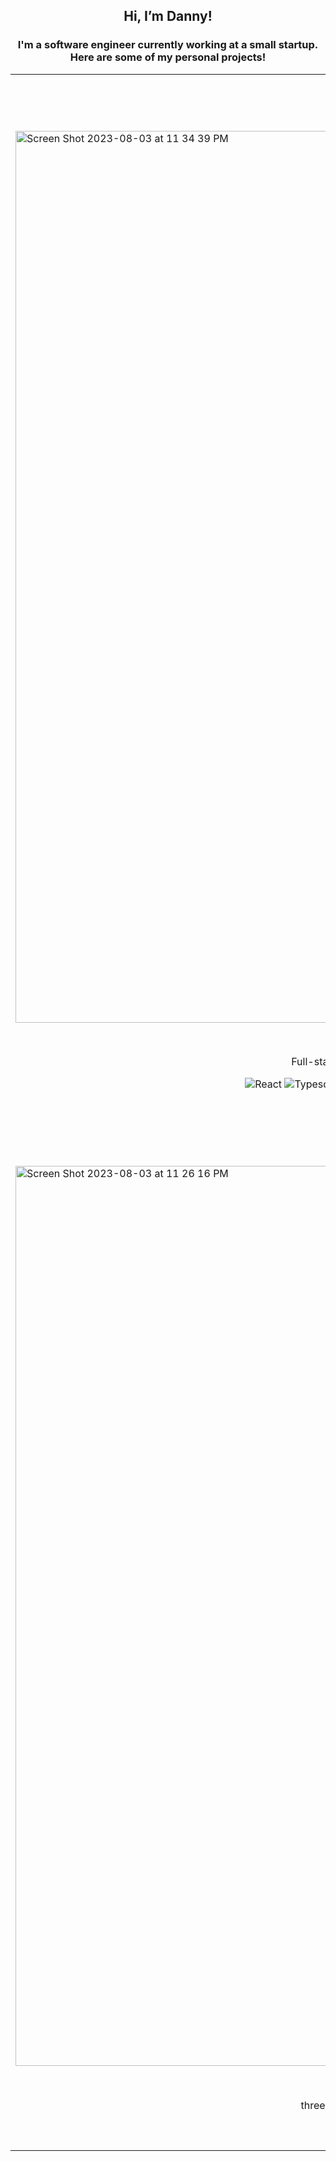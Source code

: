 <section id="header" align="center">
  <h1>Hi, I’m Danny!</h1>
  <h3>I'm a software engineer currently working at a small startup. Here are some of my personal projects!</h3>
</section>

<table>
  <tr>
    <td width="50%" valign="top">
      <h3 align="center">Concept Cove (WIP)</h3>
        <br />
        <a target="_blank" href="#">
          <img width="1427" alt="Screen Shot 2023-08-03 at 11 34 39 PM" src="https://github.com/dannygelman1/dannygelman1/assets/45411340/e34a4ef1-572f-4e0c-a382-348e2b39ced2">
        </a>
        <br />
        <p align="center">
          <a href="https://github.com/dannygelman1/Crossword-Maker" target="_blank">
            <img src="https://img.shields.io/static/v1?label=&message=REPO&color=000000&style=flat-square&logo=github&logo-color=white"/>
          </a>
          <a href="https://crossword-sepia.vercel.app/" target="_blank">
            <img src="https://img.shields.io/static/v1?label=&message=TRY IT OUT&color=000000&style=flat-square"/>
          </a>
        </p>
        <p align="center">Full-stack web app for 3D artists to save and organize their concept art! 🎨</p>
        <p align="center">
          <img alt="React" src="https://img.shields.io/badge/-React-45b8d8?style=flat-square&logo=react&logoColor=white" />
          <img alt="Typescript" src="https://img.shields.io/badge/-Typescript-3178C6?style=flat-square&logo=typescript&logoColor=white" />
          <img alt="PostgreSQL" src="https://img.shields.io/badge/-PostgreSQL-4169E1?style=flat-square&logo=postgresql&logoColor=white" />
          <img alt="Firebase" src="https://img.shields.io/badge/-Firebase-FFCA28?style=flat-square&logo=firebase&logoColor=white" />
          <img alt="Next.js" src="https://img.shields.io/badge/-Next.js-000000?style=flat-square&logo=next.js&logoColor=white" />
          <img alt="Nest.js" src="https://img.shields.io/badge/-NestJS-E0234E?style=flat-square&logo=nestjs&logoColor=white" />
          <img alt="Tailwind CSS" src="https://img.shields.io/badge/-Tailwind CSS-06B6D4?style=flat-square&logo=tailwindcss&logoColor=white" />
          <img alt="GraphQL" src="https://img.shields.io/badge/-GraphQL-E10098?style=flat-square&logo=graphql&logoColor=white" />
        </p>
    </td>
    <td width="50%" valign="top">
      <h3 align="center">Concept Cove (WIP)</h3>
        <br />
        <a target="_blank" href="#">
          <img width="1438" alt="Screen Shot 2023-08-03 at 11 21 46 PM" src="https://github.com/dannygelman1/dannygelman1/assets/45411340/e2b93b47-5947-4aef-978d-e5367765d5c4"/>
        </a>
        <br />
        <p align="center">
          <a href="https://github.com/dannygelman1/ConceptCove" target="_blank">
            <img src="https://img.shields.io/static/v1?label=&message=REPO&color=000000&style=flat-square&logo=github&logo-color=white"/>
          </a>
          <a href="https://concept-cove.vercel.app/" target="_blank">
            <img src="https://img.shields.io/static/v1?label=&message=TRY IT OUT&color=000000&style=flat-square"/>
          </a>
        </p>
        <p align="center">Full stack web app to create crossword puzzles in any shape and send to friends! 🔲🔲🔲</p>
              <p align="center">
          <img alt="React" src="https://img.shields.io/badge/-React-45b8d8?style=flat-square&logo=react&logoColor=white" />
          <img alt="Typescript" src="https://img.shields.io/badge/-Typescript-3178C6?style=flat-square&logo=typescript&logoColor=white" />
          <img alt="PostgreSQL" src="https://img.shields.io/badge/-PostgreSQL-4169E1?style=flat-square&logo=postgresql&logoColor=white" />
          <img alt="Next.js" src="https://img.shields.io/badge/-Next.js-000000?style=flat-square&logo=next.js&logoColor=white" />
          <img alt="Nest.js" src="https://img.shields.io/badge/-NestJS-E0234E?style=flat-square&logo=nestjs&logoColor=white" />
          <img alt="Tailwind CSS" src="https://img.shields.io/badge/-Tailwind CSS-06B6D4?style=flat-square&logo=tailwindcss&logoColor=white" />
          <img alt="GraphQL" src="https://img.shields.io/badge/-GraphQL-E10098?style=flat-square&logo=graphql&logoColor=white" />
        </p>
    </td>
    <tr>
      <td width="50%" valign="top">
        <h3 align="center">Wings</h3>
          <br />
          <a target="_blank" href="#">
            <img width="1440" alt="Screen Shot 2023-08-03 at 11 26 16 PM" src="https://github.com/dannygelman1/dannygelman1/assets/45411340/eaab3d88-c4bd-4bbe-813b-aecc386506da" />
          </a>
          <br />
          <p align="center">
            <a href="https://github.com/dannygelman1/Wings" target="_blank">
              <img src="https://img.shields.io/static/v1?label=&message=REPO&color=000000&style=flat-square&logo=github&logo-color=white"/>
            </a>
            <a href="https://dannygelman1.github.io/Wings/" target="_blank">
              <img src="https://img.shields.io/static/v1?label=&message=TRY IT OUT&color=000000&style=flat-square"/>
            </a>
          </p>
          <p align="center">three.js bird flocking simulation with perching and procedural wires 🐦</p>
          <p align="center">
          <img alt="React" src="https://img.shields.io/badge/-React-45b8d8?style=flat-square&logo=react&logoColor=white" />
          <img alt="Typescript" src="https://img.shields.io/badge/-Typescript-3178C6?style=flat-square&logo=typescript&logoColor=white" />
          <img alt="Next.js" src="https://img.shields.io/badge/-Next.js-000000?style=flat-square&logo=next.js&logoColor=white" />
          <img alt="Three.js" src="https://img.shields.io/badge/-Three.js-000000?style=flat-square&logo=three.js&logoColor=white" />
          <img alt="Tailwind CSS" src="https://img.shields.io/badge/-Tailwind CSS-06B6D4?style=flat-square&logo=tailwindcss&logoColor=white" />
        </p>
      </td>
    </tr>
</table>
